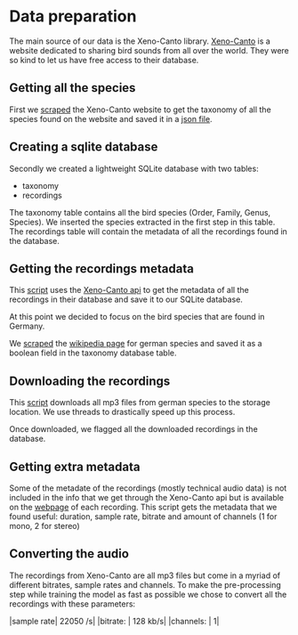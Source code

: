 # Data preparation

The main source of our data is the Xeno-Canto library. [Xeno-Canto](https://www.xeno-canto.org/) is a website dedicated to sharing bird sounds from all over the world. They were so kind to let us have free access to their database.

## Getting all the species

First we [scraped](/get_taxonomy_xeno-canto.py) the Xeno-Canto website to get the taxonomy of all the species found on the website and saved it in a [json file](/taxonomy.txt).

## Creating a sqlite database

Secondly we created a lightweight SQLite database with two tables: 

* taxonomy
* recordings

The taxonomy table contains all the bird species (Order, Family, Genus, Species). We inserted the species extracted in the first step in this table. The recordings table will contain the metadata of all the recordings found in the database.

## Getting the recordings metadata

This [script](https://www.xeno-canto.org/api/2/recordings?query=foo) uses the [Xeno-Canto api](https://www.xeno-canto.org/api/2/recordings?query=foo) to get the metadata of all the recordings in their database and save it to our SQLite database.

At this point we decided to focus on the bird species that are found in Germany.

We [scraped](/german_bird_list.py) the [wikipedia page](https://commons.wikimedia.org/wiki/Liste_der_V%C3%B6gel_Deutschlands) for german species and saved it as a boolean field in the taxonomy database table.

## Downloading the recordings

This [script](/script_download_files_threaded.py) downloads all mp3 files from german species to the storage location. We use threads to drastically speed up this process.

Once downloaded, we flagged all the downloaded recordings in the database.

## Getting extra metadata

Some of the metadate of the recordings (mostly technical audio data) is not included in the info that we get through the Xeno-Canto api but is available on the [webpage](https://www.xeno-canto.org/12345) of each recording. 
This script gets the metadata that we found useful: duration, sample rate, bitrate and amount of channels (1 for mono, 2 for stereo)

## Converting the audio

The recordings from Xeno-Canto are all mp3 files but come in a myriad of different bitrates, sample rates and channels. To make the pre-processing step while training the model as fast as possible we chose to convert all the recordings with these parameters:

|sample rate| 22050 /s|
|bitrate:   | 128 kb/s|
|channels:  |        1|


